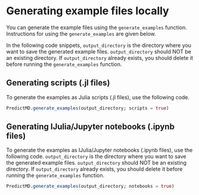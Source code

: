 <!-- Beginning of file -->

# Generating example files locally

You can generate the example files using the `generate_examples`
function. Instructions for using the `generate_examples` are given below.

In the following code snippets, `output_directory` is the directory where
you want to save the generated example files. `output_directory` should NOT
be an existing directory. If `output_directory` already exists, you should
delete it before running the `generate_examples` function.

## Generating scripts (.jl files)

To generate the examples as Julia scripts (.jl files), use the
following code.

```julia
PredictMD.generate_examples(output_directory; scripts = true)
```

## Generating IJulia/Jupyter notebooks (.ipynb files)

To generate the examples as IJulia/Jupyter notebooks (.ipynb files), use the
following code. `output_directory` is the directory where you want to save
the generated example files. `output_directory` should NOT be an existing
directory. If `output_directory` already exists, you should delete it before
running the `generate_examples` function.

```julia
PredictMD.generate_examples(output_directory; notebooks = true)
```

<!-- End of file -->
